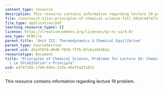 ```yaml
---
content_type: resource
description: This resource contains information regarding lecture 19 problem.
file: /courses/5-111sc-principles-of-chemical-science-fall-2014/ed7471951749049a233a66ef5a251831_MIT5_111F14_Lec19Prob.pdf
file_type: application/pdf
learning_resource_types: []
license: https://creativecommons.org/licenses/by-nc-sa/4.0/
ocw_type: OCWFile
parent_title: 'Unit III: Thermodynamics & Chemical Equilibrium'
parent_type: CourseSection
parent_uid: d1e2f8f6-d6d0-7839-7f7b-8fc6a1024b2a
resourcetype: Document
title: "Principles of Chemical Science, Problems for Lecture 19: Chemical Equilibrium:\
  \ Le Ch\xE2telier's Principle"
uid: ed747195-1749-049a-233a-66ef5a251831
---
```

This resource contains information regarding lecture 19 problem.